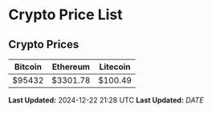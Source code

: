 # Crypto Price List

## Crypto Prices
| Bitcoin | Ethereum | Litecoin |
| ------- | -------- | -------- |
| $95432 | $3301.78 | $100.49 |
**Last Updated:** 2024-12-22 21:28 UTC
**Last Updated:** $DATE$
